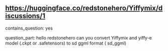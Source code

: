 ## https://huggingface.co/redstonehero/Yiffymix/discussions/1

contains_question: yes

question_part: hello redstonehero can you  convert Yiffymix and yiffy-e model (.ckpt or  .safetensors) to sd ggml format (  sd_ggml)  